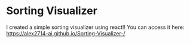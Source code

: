 # Sorting Visualizer

I created a simple sorting visualizer using react!!
You can access it here: https://alex2714-ai.github.io/Sorting-Visualizer-/

